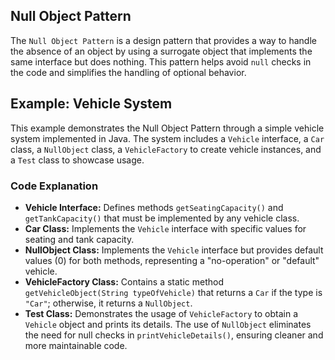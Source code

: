 ## Null Object Pattern

The `Null Object Pattern` is a design pattern that provides a way to handle the absence of an object by using a
surrogate object that implements the same interface but does nothing. This pattern helps avoid `null` checks in the code
and simplifies the handling of optional behavior.

## Example: Vehicle System

This example demonstrates the Null Object Pattern through a simple vehicle system implemented in Java. The system
includes a `Vehicle` interface, a `Car` class, a `NullObject` class, a `VehicleFactory` to create vehicle instances, and
a `Test` class to showcase usage.

### Code Explanation

- **Vehicle Interface:** Defines methods `getSeatingCapacity()` and `getTankCapacity()` that must be implemented by any
  vehicle class.
- **Car Class:** Implements the `Vehicle` interface with specific values for seating and tank capacity.
- **NullObject Class:** Implements the `Vehicle` interface but provides default values (0) for both methods,
  representing a "no-operation" or "default" vehicle.
- **VehicleFactory Class:** Contains a static method `getVehicleObject(String typeOfVehicle)` that returns a `Car` if
  the type is `"Car"`; otherwise, it returns a `NullObject`.
- **Test Class:** Demonstrates the usage of `VehicleFactory` to obtain a `Vehicle` object and prints its details. The
  use of `NullObject` eliminates the need for null checks in `printVehicleDetails()`, ensuring cleaner and more
  maintainable code.


